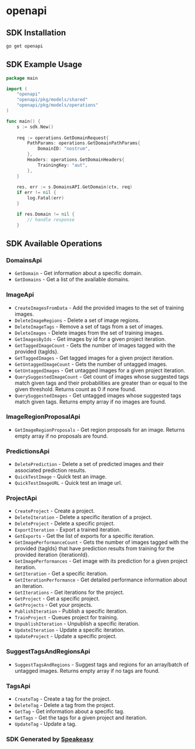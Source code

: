 # openapi

<!-- Start SDK Installation -->
## SDK Installation

```bash
go get openapi
```
<!-- End SDK Installation -->

## SDK Example Usage
<!-- Start SDK Example Usage -->
```go
package main

import (
    "openapi"
    "openapi/pkg/models/shared"
    "openapi/pkg/models/operations"
)

func main() {
    s := sdk.New()
    
    req := operations.GetDomainRequest{
        PathParams: operations.GetDomainPathParams{
            DomainID: "nostrum",
        },
        Headers: operations.GetDomainHeaders{
            TrainingKey: "aut",
        },
    }
    
    res, err := s.DomainsAPI.GetDomain(ctx, req)
    if err != nil {
        log.Fatal(err)
    }

    if res.Domain != nil {
        // handle response
    }
```
<!-- End SDK Example Usage -->

<!-- Start SDK Available Operations -->
## SDK Available Operations

### DomainsApi

* `GetDomain` - Get information about a specific domain.
* `GetDomains` - Get a list of the available domains.

### ImageApi

* `CreateImagesFromData` - Add the provided images to the set of training images.
* `DeleteImageRegions` - Delete a set of image regions.
* `DeleteImageTags` - Remove a set of tags from a set of images.
* `DeleteImages` - Delete images from the set of training images.
* `GetImagesByIds` - Get images by id for a given project iteration.
* `GetTaggedImageCount` - Gets the number of images tagged with the provided {tagIds}.
* `GetTaggedImages` - Get tagged images for a given project iteration.
* `GetUntaggedImageCount` - Gets the number of untagged images.
* `GetUntaggedImages` - Get untagged images for a given project iteration.
* `QuerySuggestedImageCount` - Get count of images whose suggested tags match given tags and their probabilities are greater than or equal to the given threshold. Returns count as 0 if none found.
* `QuerySuggestedImages` - Get untagged images whose suggested tags match given tags. Returns empty array if no images are found.

### ImageRegionProposalApi

* `GetImageRegionProposals` - Get region proposals for an image. Returns empty array if no proposals are found.

### PredictionsApi

* `DeletePrediction` - Delete a set of predicted images and their associated prediction results.
* `QuickTestImage` - Quick test an image.
* `QuickTestImageURL` - Quick test an image url.

### ProjectApi

* `CreateProject` - Create a project.
* `DeleteIteration` - Delete a specific iteration of a project.
* `DeleteProject` - Delete a specific project.
* `ExportIteration` - Export a trained iteration.
* `GetExports` - Get the list of exports for a specific iteration.
* `GetImagePerformanceCount` - Gets the number of images tagged with the provided {tagIds} that have prediction results from
training for the provided iteration {iterationId}.
* `GetImagePerformances` - Get image with its prediction for a given project iteration.
* `GetIteration` - Get a specific iteration.
* `GetIterationPerformance` - Get detailed performance information about an iteration.
* `GetIterations` - Get iterations for the project.
* `GetProject` - Get a specific project.
* `GetProjects` - Get your projects.
* `PublishIteration` - Publish a specific iteration.
* `TrainProject` - Queues project for training.
* `UnpublishIteration` - Unpublish a specific iteration.
* `UpdateIteration` - Update a specific iteration.
* `UpdateProject` - Update a specific project.

### SuggestTagsAndRegionsApi

* `SuggestTagsAndRegions` - Suggest tags and regions for an array/batch of untagged images. Returns empty array if no tags are found.

### TagsApi

* `CreateTag` - Create a tag for the project.
* `DeleteTag` - Delete a tag from the project.
* `GetTag` - Get information about a specific tag.
* `GetTags` - Get the tags for a given project and iteration.
* `UpdateTag` - Update a tag.

<!-- End SDK Available Operations -->

### SDK Generated by [Speakeasy](https://docs.speakeasyapi.dev/docs/using-speakeasy/client-sdks)
